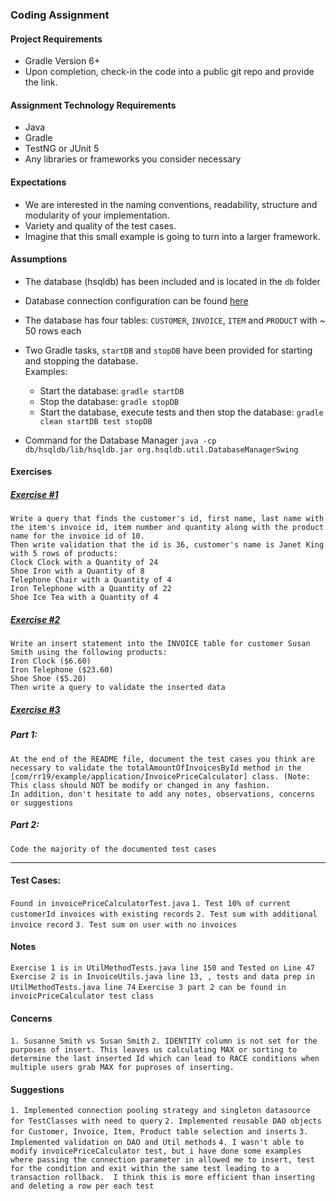 ### Coding Assignment

#### Project Requirements
* Gradle Version 6+
* Upon completion, check-in the code into a public git repo and provide the link.

#### Assignment Technology Requirements
* Java
* Gradle
* TestNG or JUnit 5
* Any libraries or frameworks you consider necessary

#### Expectations
* We are interested in the naming conventions, readability, structure and modularity of your implementation. 
* Variety and quality of the test cases.
* Imagine that this small example is going to turn into a larger framework.

#### Assumptions
* The database (hsqldb) has been included and is located in the `db` folder
* Database connection configuration can be found [here](settings.gradle)
* The database has four tables: `CUSTOMER`, `INVOICE`, `ITEM` and `PRODUCT` with ~ 50 rows each
* Two Gradle tasks, `startDB` and `stopDB` have been provided for starting and stopping the database. <br>
  Examples:<br> 
    - Start the database: `gradle startDB`
    - Stop the database: `gradle stopDB`
    - Start the database, execute tests and then stop the database: `gradle clean startDB test stopDB`
    
* Command for the Database Manager `java -cp db/hsqldb/lib/hsqldb.jar org.hsqldb.util.DatabaseManagerSwing`

#### Exercises
##### <u>Exercise #1</u> <br>
`Write a query that finds the customer's id, first name, last name with the item's invoice id, item number and quantity along with the product name for the invoice id of 10.` <br>
`Then write validation that the id is 36, customer's name is Janet King with 5 rows of products:` <br>
`Clock Clock with a Quantity of 24`<br>
`Shoe Iron with a Quantity of 8`<br>
`Telephone Chair with a Quantity of 4` <br>
`Iron Telephone with a Quantity of 22` <br>
`Shoe Ice Tea with a Quantity of 4` <br>

##### <u>Exercise #2</u> <br>
`Write an insert statement into the INVOICE table for customer Susan Smith using the following products:`<br>
`Iron Clock ($6.60)` <br>
`Iron Telephone ($23.60)` <br> 
`Shoe Shoe ($5.20) ` <br>
`Then write a query to validate the inserted data`

##### <u>Exercise #3</u>

##### Part 1: 

`At the end of the README file, document the test cases you think are necessary to validate the totalAmountOfInvoicesById method in the [com/rr19/example/application/InvoicePriceCalculator] class. (Note: This class should NOT be modify or changed in any fashion.`   <br>
`In addition, don't hesitate to add any notes, observations, concerns or suggestions`

##### Part 2: 

`Code the majority of the documented test cases` 


<hr>

#### Test Cases:

`Found in invoicePriceCalculatorTest.java`
`1. Test 10% of current customerId invoices with existing records`
`2. Test sum with additional invoice record`
`3. Test sum on user with no invoices`


#### Notes
`Exercise 1 is in UtilMethodTests.java line 150 and Tested on Line 47`
`Exercise 2 is in InvoiceUtils.java line 13, , tests and data prep in UtilMethodTests.java line 74`
`Exercise 3 part 2 can be found in invoicPriceCalculator test class`

#### Concerns
`1. Susanne Smith vs Susan Smith`
`2. IDENTITY column is not set for the purposes of insert. This leaves us calculating MAX or sorting to determine the last inserted Id which can lead to RACE conditions when multiple users grab MAX for puproses of inserting.`

#### Suggestions
`1. Implemented connection pooling strategy and singleton datasource for TestClasses with need to query`
`2. Implemented reusable DAO objects for Customer, Invoice, Item, Product table selection and inserts`
`3. Implemented validation on DAO and Util methods`
`4. I wasn't able to modify invoicePriceCalculator test, but i have done some examples where passing the connection parameter in allowed me to insert, test for the condition and exit within the same test leading to a transaction rollback.  I think this is more efficient than inserting and deleting a row per each test`